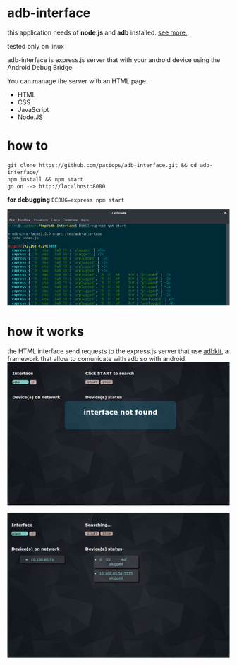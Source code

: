 # adb-interface
this application needs of **node.js** and **adb** installed. [see more.](https://github.com/openstf/adbkit#requirements)

tested only on linux

adb-interface is express.js server that with your android device using the Android Debug Bridge.

You can manage the server with an HTML page.

- HTML
- CSS
- JavaScript
- Node.JS

# how to
```
git clone https://github.com/paciops/adb-interface.git && cd adb-interface/
npm install && npm start
go on --> http://localhost:8080
```
**for debugging**
`DEBUG=express npm start`

![test-img](/readme/cmd.png)

# how it works
the HTML interface send requests to the express.js server that use [adbkit](https://github.com/openstf/adbkit), a framework that allow to comunicate with adb so with android.
![test-img](/readme/eth0.png)

![test-img](/readme/wlan0.png)
